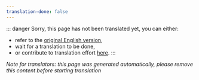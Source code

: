 ```yaml
---
translation-done: false
---
```

::: danger
Sorry, this page has not been translated yet, you can either:
- refer to the [original English version](<../../../zh/support/new-support.md>),
- wait for a translation to be done,
- or contribute to translation effort [here](https://github.com/bsmg/wiki).
:::

_Note for translators: this page was generated automatically, please remove this content before starting translation_
